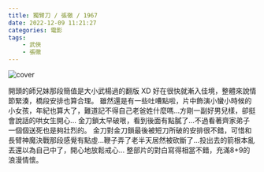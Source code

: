 ```yaml
---
title: 獨臂刀 / 張徹 / 1967
date: 2022-12-09 11:21:27
categories: 電影
tags:
    - 武俠
    - 張徹
---
```


![cover](cover.jpg)

開頭的師兄妹那段簡值是大小武楊過的翻版 XD
好在很快就漸入佳境，整體來說情節緊湊，橋段安排也算合理。
雖然還是有一些吐嘈點啦，片中飾演小蠻小時候的小女孩，年紀也算大了，難道記不得自己老爸姓什麼嗎…方剛一副好男兒樣，卻挺會說話的哄女生開心…
金刀鎖太早破哏，看到後面有點膩了…不過看著齊家弟子一個個送死也是夠壯烈的。
金刀對金刀鎖最後被短刀所破的安排很不錯，可惜和長臂神魔決戰那段感覺有點虛…鞭子弄了老半天居然被砍斷了…投出去的箭根本亂丟還以為自己中了，開心地放鬆戒心…
整部片的對白寫得相當不錯，充滿8+9的浪漫情懷。
